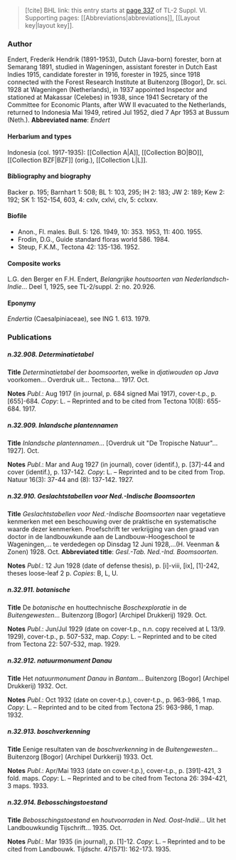 > [!cite] BHL link: this entry starts at [page 337](https://www.biodiversitylibrary.org/page/33260325) of TL-2 Suppl. VI.
> Supporting pages: [[Abbreviations|abbreviations]], [[Layout key|layout key]].

### Author

Endert, Frederik Hendrik (1891-1953), Dutch (Java-born) forester, born at Semarang 1891, studied in Wageningen, assistant forester in Dutch East Indies 1915, candidate forester in 1916, forester in 1925, since 1918 connected with the Forest Research Institute at Buitenzorg \[Bogor\], Dr. sci. 1928 at Wageningen (Netherlands), in 1937 appointed Inspector and stationed at Makassar (Celebes) in 1938, since 1941 Secretary of the Committee for Economic Plants, after WW II evacuated to the Netherlands, returned to Indonesia Mai 1949, retired Jul 1952, died 7 Apr 1953 at Bussum (Neth.). 
**Abbreviated name**: *Endert*

#### Herbarium and types

Indonesia (col. 1917-1935): [[Collection A|A]], [[Collection BO|BO]], [[Collection BZF|BZF]] (orig.), [[Collection L|L]].

#### Bibliography and biography

Backer p. 195; Barnhart 1: 508; BL 1: 103, 295; IH 2: 183; JW 2: 189; Kew 2: 192; SK 1: 152-154, 603, 4: cxlv, cxlvi, clv, 5: cclxxv.

#### Biofile

- Anon., Fl. males. Bull. 5: 126. 1949, 10: 353. 1953, 11: 400. 1955.
- Frodin, D.G., Guide standard floras world 586. 1984.
- Steup, F.K.M., Tectona 42: 135-136. 1952.

#### Composite works

L.G. den Berger en F.H. Endert, *Belangrijke houtsoorten van Nederlandsch-Indie*... Deel 1, 1925, see TL-2/suppl. 2: no. 20.926.

#### Eponymy

*Endertia* (Caesalpiniaceae), see ING 1. 613. 1979.

### Publications

##### n.32.908. Determinatietabel

**Title**
*Determinatietabel* der *boomsoorten*, welke in *djatiwouden* op *Java* voorkomen... Overdruk uit... Tectona... 1917. Oct.

**Notes**
*Publ*.: Aug 1917 (in journal, p. 684 signed Mai 1917), cover-t.p., p. \[655\]-684. *Copy*: L. – Reprinted and to be cited from Tectona 10(8): 655-684. 1917.

##### n.32.909. Inlandsche plantennamen

**Title**
*Inlandsche plantennamen*... \[Overdruk uit "De Tropische Natuur"... 1927\]. Oct.

**Notes**
*Publ*.: Mar and Aug 1927 (in journal), cover (identif.), p. \[37\]-44 and cover (identif.), p. 137-142. *Copy*: L. – Reprinted and to be cited from Trop. Natuur 16(3): 37-44 and (8): 137-142. 1927.

##### n.32.910. Geslachtstabellen voor Ned.-Indische Boomsoorten

**Title**
*Geslachtstabellen voor Ned.-Indische Boomsoorten* naar vegetatieve kenmerken met een beschouwing over de praktische en systematische waarde dezer kenmerken. Proefschrift ter verkrijging van den graad van doctor in de landbouwkunde aan de Landbouw-Hoogeschool te Wageningen,... te verdedegen op Dinsdag 12 Juni 1928,...(H. Veenman & Zonen) 1928. Oct.
**Abbreviated title**: *Gesl.-Tab. Ned.-Ind. Boomsoorten*.

**Notes**
*Publ*.: 12 Jun 1928 (date of defense thesis), p. \[i\]-viii, \[ix\], \[1\]-242, theses loose-leaf 2 p.
*Copies*: B, L, U.

##### n.32.911. botanische

**Title**
De *botanische* en houttechnische *Boschexploratie* in de *Buitengewesten*... Buitenzorg \[Bogor\] (Archipel Drukkerij) 1929. Oct.

**Notes**
*Publ*.: Jun/Jul 1929 (date on cover-t.p., n.n. copy received at L 13/9. 1929), cover-t.p., p. 507-532, map. *Copy*: L. – Reprinted and to be cited from Tectona 22: 507-532, map. 1929.

##### n.32.912. natuurmonument Danau

**Title**
Het *natuurmonument Danau* in *Bantam*... Buitenzorg \[Bogor\] (Archipel Drukkerij) 1932. Oct.

**Notes**
*Publ*.: Oct 1932 (date on cover-t.p.), cover-t.p., p. 963-986, 1 map. *Copy*: L. – Reprinted and to be cited from Tectona 25: 963-986, 1 map. 1932.

##### n.32.913. boschverkenning

**Title**
Eenige resultaten van de *boschverkenning* in de *Buitengewesten*... Buitenzorg \[Bogor\] (Archipel Durkkerij) 1933. Oct.

**Notes**
*Publ*.: Apr/Mai 1933 (date on cover-t.p.), cover-t.p., p. \[391\]-421, 3 fold. maps. *Copy*: L. – Reprinted and to be cited from Tectona 26: 394-421, 3 maps. 1933.

##### n.32.914. Bebosschingstoestand

**Title**
*Bebosschingstoestand* en *houtvoorraden* in *Ned. Oost-Indië*... Uit het Landbouwkundig Tijschrift... 1935. Oct.

**Notes**
*Publ*.: Mar 1935 (in journal), p. \[1\]-12. *Copy*: L. – Reprinted and to be cited from Landbouwk. Tijdschr. 47(571): 162-173. 1935.

